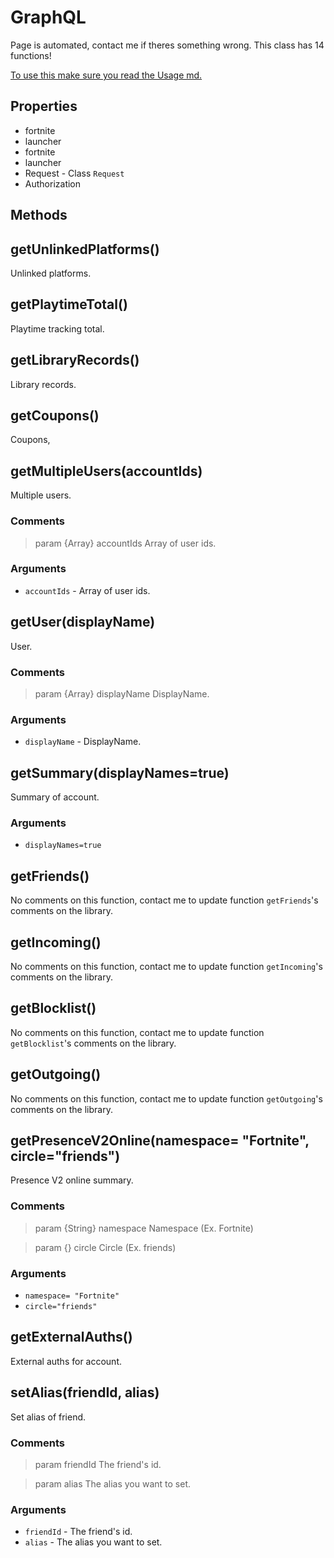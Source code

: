 # GraphQL
Page is automated, contact me if theres something wrong.
This class has 14 functions!

[To use this make sure you read the Usage md.](https://stoplight.io/p/docs/gh/teenari/fortnitenode/docs/Usage.md?srn=gh/teenari/fortnitenode/docs/Usage.md&group=master)

## Properties
- fortnite
- launcher
- fortnite
- launcher
- Request - Class `Request`
- Authorization

## Methods

## getUnlinkedPlatforms()
Unlinked platforms.

## getPlaytimeTotal()
Playtime tracking total.

## getLibraryRecords()
Library records.

## getCoupons()
Coupons,

## getMultipleUsers(accountIds)
Multiple users.

### Comments
> param {Array} accountIds Array of user ids.

### Arguments
- `accountIds` - Array of user ids.

## getUser(displayName)
User.

### Comments
> param {Array} displayName DisplayName.

### Arguments
- `displayName` - DisplayName.

## getSummary(displayNames=true)
Summary of account.

### Arguments
- `displayNames=true`

## getFriends()
No comments on this function, contact me to update function `getFriends`'s comments on the library.

## getIncoming()
No comments on this function, contact me to update function `getIncoming`'s comments on the library.

## getBlocklist()
No comments on this function, contact me to update function `getBlocklist`'s comments on the library.

## getOutgoing()
No comments on this function, contact me to update function `getOutgoing`'s comments on the library.

## getPresenceV2Online(namespace= "Fortnite", circle="friends")
Presence V2 online summary.

### Comments
> param {String} namespace Namespace (Ex. Fortnite)

> param {} circle Circle (Ex. friends)

### Arguments
- `namespace= "Fortnite"`
- `circle="friends"`

## getExternalAuths()
External auths for account.

## setAlias(friendId, alias)
Set alias of friend.

### Comments
> param friendId The friend's id.

> param alias The alias you want to set.

### Arguments
- `friendId` - The friend's id.
- `alias` - The alias you want to set.